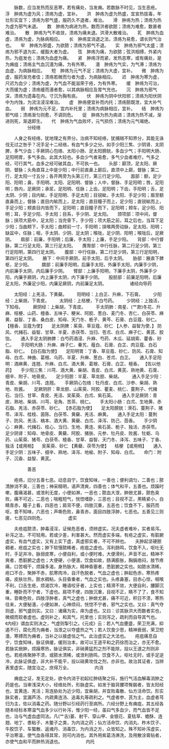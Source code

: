 <!-- { "loadSidebar": true } -->
　　脉数，应当发热而反恶寒，若有痛处，当发痈。若数脉不时见，当生恶疮。　　浮　肿疡为虚为风；溃疡为虚，宜补。　　洪　肿疡为虚为热盛，宜宣热拔毒，年壮形实宜下；溃疡为邪气盛，服药久不退者，难治。　　滑　肿疡为热；溃疡为热为虚为邪气未退。　　数　肿疡为病进为热，数而洪者欲脓；溃疡为难愈，数甚者难治。　　散　肿疡为气不收敛，溃疡为痛未退。洪滑大散难治。　　芤　肿疡为血虚，溃疡为虚，为脉病相应。　　长　肿疡宜消退之法，溃疡为易愈，谓长则气治也。　　牢　肿疡为邪盛，为欲脓；溃疡为邪气不退。　　实　肿疡为邪气太盛；溃疡为邪不退为实，缓豁大者为虚。　　弦　肿疡为痛，为欲脓；弦洪相搏，外紧内热，为疽发也；溃疡为血虚为痛。　　紧　肿疡浮而紧，发热恶寒，或有痛处，是为痈疽；溃疡主气血沉濇为痛，为有外寒。　　濇　肿疡为气实，为气滞；溃疡为血虚，为病脉相应。　　短　肿疡为元气不足；溃疡为大虚，宜补。　　微　肿疡为虚，服药渐充者佳；溃疡若微而匀者为虚，为病脉相应。　　迟　肿疡为寒为虚，尺迟为血少；溃疡为虚，为气血不能滋荣于疮，为有外寒。　　缓　肿疡为可治，大而缓为虚；溃疡缓而濇者愈，以其病脉相应及胃气充也。　　沉　肿疡为邪气深，溃疡为遗毒在内。寸沉为胸有痰。　　伏　肿疡为阴中伏阳邪；溃疡为阳伏阴中为内蚀，为流注浸淫难治。　　虚　肿疡便宜补而内托；溃疡脓既泄，宜大补气血。　　弱　肿疡为元不足，宜内补托里；溃疡为病脉相应，宜补。　　结　肿疡为邪气结；溃疡渐匀则愈，不调则危。　　促　肿疡为热为病进；溃疡为热不减，渐进则死，渐退即生。　　代　肿疡为气血败坏，元气损伤；溃疡为元气竭绝。
　　　　　分经络

　　人身之有经络，犹地理之有界分。治病不知经络，犹捕贼不知界分，其能无诛伐无过之咎乎？况手足十二经络，有血气多少之分。如手少阳三焦、少阴肾、太阴脾，多气少血；手厥阴心包络、太阳小肠、足太阳膀胱，多血少气；手阳明大肠、足阳明胃，多气多血。此其大较也。多血少气者易愈，多气少血者难疗。气多之经，可行其气，血多之经可破其血，不可执一也。　　头部：巅顶，足太阳、厥阴、督脉；头角直耳上中是少阳；中行前直鼻上巅后，直须中上巅，督脉；第二行，足太阳一寸五分；各开两旁为头第三行，第三行足少阳。　　面部：额，足少阳、阳明；鼻，手阳明、太阳、足阳明、督脉；人中，督脉、手足阳明；唇，足阳明；唇内，足厥阴；承浆，足阳明、任脉；上齿，足阳明；下齿，手阳明；舌，足太阴、少阴；目内眦，手足阳明、手足太阳；目锐眦，手太阳、手足少阳；眉至额直鼻而上，督脉；直目内眦而上，足太阳；直目瞳子而上，足少阳；直锐眦而上，手足少阳；颊直目内皆而下，足阳明；直目瞳子而下，足阳明；颊车，足少阳、阳明；耳，手足少阳、手太阳；目系，手少阴、足太阳。　　颈项部：项中间，督脉；挟项大筋中，足太阳；当完骨下，手少阳；项大筋之前，耳之后也，当耳下足少阳；当曲颊下，手太阳；曲颊前一寸，手阳明；挟喉两旁动脉，足太阳、阳明；缺盆中，任脉；咽，手太阴、少阴、足太阴；喉咙，足少阴、阳明；喉咙后，足厥阴。　　肩部：前廉，手阳明；后廉，手太阳；上廉，手足少阳。　　背部：中行督脉，第二行足太阳，第三行足太阳。　　膺胷部：中行任脉，第二行足少阴，第三行足阳明，第四行足太阴。　　腹部：中行任脉，第二行足少阴，第三行足阳明，第四行足太阴。　　腋下：中间手厥阴，前手太阳，后手太阴。　　胁部：腋直下髀枢，足少阳。
　　臑部：前廉手阳明，后廉手太阳，外廉手太阳，内廉手少阴，内前廉手太阴，内后廉手少阴。　　臂部：上廉手阳明，下廉手太阴，外廉手少阳，内廉手厥阴，内上廉手太阴，内下廉手少阴。　　股胫部：前廉足阳明，后廉足太阳，外廉足少阳，内廉足厥阴，内前廉足太阴。
　　　　　诸经向导药

　　太阳经：上羌活，下黄蘗。
　　阳明经：上白芷、升麻，下石膏。
　　少阳经：上柴胡，下青皮。
　　太阴经：上桔梗，下白芍药。
　　少阴经：上独活，下知母。
　　厥阴经：上柴胡，下青皮。
　　手太阴肺：南星、(艹款)冬花、升麻、桔梗、山药、檀香、五味子、粳米、阿胶、葱白、麦门冬、杏仁、白茯苓、麻黄、益智、丁香、桑白皮、知母、天门冬、栀子、黄芩、石膏、白豆蔻、砂仁。【檀香、豆蔻为使】　　足太阴脾：茱萸、草豆蔻、砂仁 【人参、益智为使、】 防风、代赭石、益智、甘草、半夏、赤茯苓、当归、苍朮、白朮、麻子仁、黄芪、胶饴。　　通入手足太阴肺脾：白芍药酒浸、升麻、芍药、木瓜、延胡索、藿香、砂仁。　　手阳明大肠：升麻、麻子仁、秦艽、薤白、石膏、白芷、肉豆蔻、白石脂、砂仁。 【白石脂为使】　　足阳明胃：丁香、草豆蔻、砂仁、防风、石膏、知母、白朮、神曲、葛根、乌药、半夏、升麻、葱白、苍朮、白芷。　　通入手足阳明：酒麻黄、连翘、升麻、白朮、酒大黄、葛根、石膏、白芷、檀香。 【佐以他药】　　手少阳三焦：川芎、酒大黄、柴胡、青皮、白朮、黄芪、熟地黄、石膏、细辛、附子、地骨皮。　　足少阳胆：半夏、草龙胆、柴胡。
　　通入手足少阳：青皮、柴胡、川芎、连翘。　　手厥阴心包络：牡丹皮、白朮、沙参、柴胡、熟地、败酱。　　足厥阴肝：草龙胆、山茱萸、阿胶、瞿麦、桃仁、蔓荆子、代赭石、当归、甘草、青皮、羌活、吴茱萸、白朮、紫石英。　　通入手足厥阴：青皮、熟地、柴胡、川芎、皂角、苦茶、桃仁。　　手太阳小肠：白朮、生地黄、赤石脂、羌活、赤茯苓、砂仁。 【赤石脂为使】　　足太阳膀胱：滑石、蔓荆子、猪苓、泽泻、桂枝、茵陈、白茯苓、黄蘗、羌活、麻黄。　　通入手足太阳：蔓荆子、防风、羌活、槁本、酒大黄、黄蘗、白朮、泽泻、防己、茴香。　　手少阴心：麻黄、代赭石、桂心、当归、生地、黄连、紫石英、栀子、独活、赤茯苓。　　足少阴肾：知母、地骨皮、黄蘗、阿胶、猪肤、元参、牡丹皮、败酱、牡蛎、乌药、山茱萸、猪苓、白茯苓、檀香、甘草、益智、天门冬、泽泻、五味子、丁香、独活【或用梢】 　吴茱萸、砂仁 【黄蘗、茯苓为使】 　桔梗 【或用梢】　　通入手足少阴：五味子、细辛、熟地、泽泻、地榆、附子、知母、白朮。　　命门：附子、沉香、益智、黄芪。

　　　　　善恶

　　疮疡，旧分五善七恶。动息自宁，饮食知味，一善也；便利调匀，二善也；脓清肿消不臭，三善也；神采精明，语声清爽，四善也；体气和平，五善也。烦躁时嗽，腹痛渴甚，或泄利无度，小便如淋，一恶也；脓血大泄，肿焮尤甚，脓色臭败，痛不可近，二恶也；喘粗短气，恍惚嗜卧，三恶也；目视不正，黑睛紧小，白睛青赤，瞳子上看，四恶也；肩背不便，四肢沉重，五恶也；饮食不下，服药而呕，食不知味，六恶也；声嘶色败，鼻青赤，面目四肢浮肿，七恶也。五善见三则瘥，七恶见四则危。
　　　　　虚实

　　夫疮疽脓溃，肿毒浸淫，证候危恶者，须辨虚实。况夫虚者难补，实者易泻。补泻之法，不可轻用。若或少差，利害甚大。然而虚实多端，有疮之虚实，有脏腑虚实，有血气虚实，又有上实下虚，真虚邪实者，不可不辨也。　　夫肿起坚硬脓稠者，疮疽之实也；肿下软慢脓稀者，疮疽之虚也。泻利肠鸣，饮食不入，呕吐无时，手足并冷，脉弱皮寒，小便自利，或小便时难，大便滑利，声音不出，精神不爽者，悉脏腑之虚也；大便硬，小便濇，饮食如故，肠满膨胀，胸膈痞闷，肢节疼痛，口苦咽干，烦躁多渴，身热脉大，精神昏塞者，悉脏腑之实也。如脓水清稀，疮口不合，聚肿不赤，肌寒肉冷，自汗色脱者，气血之虚也；肿起色赤，寒热疼痛，皮肤壮热，脓水稠粘，头目昏重者，气血之实也。头疼鼻塞，目赤心惊，咽喉不利，口舌生疮，烦渴饮冷，睡语咬牙者，上实也；精滑不敛，大便自利，腰脚沉重，睡卧而不宁者，下虚也。肩项不便，四肢沉重，目视不正，睛不了了，食不知味，音嘶色败，四肢浮肿者，真气之虚也；肿焮尤甚，痛不可近，积日不溃，寒热往来，大便秘濇，小便如淋，心神烦闷，恍惚不宁者，邪气之实也。又曰：真气夺则虚，邪气盛则实。又曰：诸痛为实，痒为虚也。又曰：诊其脉洪大而数者实也，微细而软者虚也。虚则补之，和其气，托里也；实则泻之，疏利而自导其气也。《内经》谓血实则决之，气虚则掣引之。《元戎》云：若人气血壅盛，荣卫充满，抑遏不行，腐化而为痈者，当泄之以夺盛热之气；若人饮食少思，精神衰弱，荣卫短濇，寒搏而为痈者，当补之以接虚怯之气。此治虚实之大法也。　　疮疽痛息自宁，饮食知味，脉证俱缓，缓则治本，故可以王道平和之药徐而治之，亦无不愈。若脉实焮肿，烦躁寒热，脉证俱实，非硝黄猛烈之剂不能除，投以王道之剂则非也。若疮疡聚肿不溃，或脓水清稀，或泄利肠鸣，饮食不入，呕吐无时，或手足逆冷，此脉证俱虚，非大补不能平，投以硝黄攻伐之剂，亦非也。故治其证者，当辨表里虚实，随宜治之，庶得万全。
　　　　　内消

　　痈疽之证，发无定处，欲令内消于初起红肿结聚之际，施行气活血解毒消肿之药是也。当审浅深大小，经络处所，形脉虚实。如发于脑背腰项臀腨者，皆太阳经也，宜黄连、羌活；背连胁处为近少阳，宜柴胡，并宜败毒散、仙方活命饮。形实脉实者，宜漏芦汤、内疏黄连汤、追毒丸等疏利之。气虚者参、芪为主，血虚者芎归为主，佐以消毒之药。随分野以引经药行至病所。六经分野上有痈疽，其五经各随本经标本寒温气血多少以行补泻，惟少阳一经，虽曰气多血少，而气血皆不足也，治与气虚血虚同法。凡(艹舌)蒌、射干、穿山甲、金银花、夏枯草、蟾酥、连翘、地丁、黍粘子、木鳖子之类，为内消之药；仙方活命饮、内消丸、柞木饮子、牛胶饮子、车螯散、返魂丹、消毒饮，为内消之方，众皆知之。殊不知补泻虚实，平治寒温，使气血各得其常，则可内消也。其外用紫葛汤淋洗，及用散涂膏贴者，亦使气血和平而肿热消退也。
　　　　　内托

